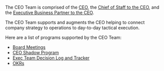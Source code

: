 The CEO Team is comprised of the [CEO](<(../../team/ceo/index.md)>), the [Chief of Staff to the CEO](https://handbook.sourcegraph.com/team/#connor-obrien), and the [Executive Business Partner to the CEO](https://handbook.sourcegraph.com/team/#sally-voisen).

The CEO Team supports and augments the CEO helping to connect company strategy to operations to day-to-day tactical execution.

Here are a list of programs supported by the CEO Team:

- [Board Meetings](https://docs.google.com/document/d/1gPZycyHduo0OB-6PgfuMvTFx95a0rNFmWaPR7E3R7qg/edit?usp=sharing)
- [CEO Shadow Program](https://handbook.sourcegraph.com/departments/ceo-team/ceo-shadow-program/)
- [Exec Team Decision Log and Tracker](https://docs.google.com/document/d/14snvXSR_SosGfO9GFZHZ4GPy94omcEuDUUKrLdqUQuw/edit?usp=sharing)
- [OKRs](https://handbook.sourcegraph.com/strategy-goals/goals/)
